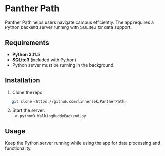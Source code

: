 # Panther Path

Panther Path helps users navigate campus efficiently. The app requires a Python backend server running with SQLite3 for data support.

## Requirements

- **Python 3.11.5**
- **SQLite3** (included with Python)
- Python server must be running in the background.

## Installation

1. Clone the repo:
```bash
   git clone <https://github.com/linnerlek/PantherPath>
```
2. Start the server:
    - `python3 WalkingBuddyBackend.py`

## Usage
Keep the Python server running while using the app for data processing and functionality.
            
